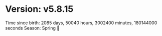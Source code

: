 # Version: v5.8.15
Time since birth: 2085 days, 50040 hours, 3002400 minutes, 180144000 seconds
Season: Spring 🌸
